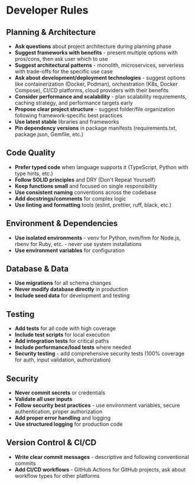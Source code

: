 # Developer Rules

## Planning & Architecture

- **Ask questions** about project architecture during planning phase
- **Suggest frameworks with benefits** - present multiple options with pros/cons, then ask user which to use
- **Suggest architectural patterns** - monolith, microservices, serverless with trade-offs for the specific use case
- **Ask about development/deployment technologies** - suggest options like containerization (Docker, Podman), orchestration (K8s, Docker Compose), CI/CD platforms, cloud providers with their benefits
- **Consider performance and scalability** - plan scalability requirements, caching strategy, and performance targets early
- **Propose clear project structure** - suggest folder/file organization following framework-specific best practices
- **Use latest stable** libraries and frameworks
- **Pin dependency versions** in package manifests (requirements.txt, package.json, Gemfile, etc.)

## Code Quality

- **Prefer typed code** when language supports it (TypeScript, Python with type hints, etc.)
- **Follow SOLID principles** and DRY (Don't Repeat Yourself)
- **Keep functions small** and focused on single responsibility
- **Use consistent naming** conventions across the codebase
- **Add docstrings/comments** for complex logic
- **Use linting and formatting** tools (eslint, prettier, ruff, black, etc.)

## Environment & Dependencies

- **Use isolated environments** - venv for Python, nvm/fnm for Node.js, rbenv for Ruby, etc. - never use system installations
- **Use environment variables** for configuration

## Database & Data

- **Use migrations** for all schema changes
- **Never modify database directly** in production
- **Include seed data** for development and testing

## Testing

- **Add tests** for all code with high coverage
- **Include test scripts** for local execution
- **Add integration tests** for critical paths
- **Include performance/load tests** where needed
- **Security testing** - add comprehensive security tests (100% coverage for auth, input validation, authorization)

## Security

- **Never commit secrets** or credentials
- **Validate all user inputs**
- **Follow security best practices** - use environment variables, secure authentication, proper authorization
- **Add proper error handling** and logging
- **Use structured logging** for production code

## Version Control & CI/CD

- **Write clear commit messages** - descriptive and following conventional commits
- **Add CI/CD workflows** - GitHub Actions for GitHub projects, ask about workflow types for other platforms

